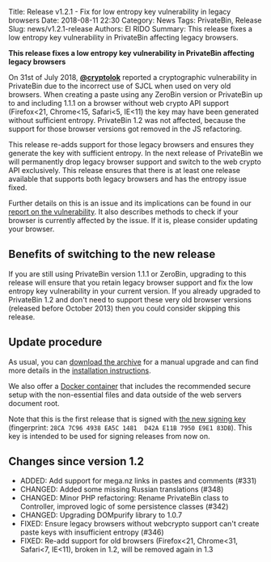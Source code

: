 Title: Release v1.2.1 - Fix for low entropy key vulnerability in legacy browsers
Date: 2018-08-11 22:30
Category: News
Tags: PrivateBin, Release
Slug: news/v1.2.1-release
Authors: El RIDO
Summary: This release fixes a low entropy key vulnerability in PrivateBin affecting legacy browsers.

**This release fixes a low entropy key vulnerability in PrivateBin affecting legacy browsers**

On 31st of July 2018, **[@cryptolok](https://github.com/cryptolok)** reported a cryptographic vulnerability in PrivateBin due to the incorrect use of SJCL when used on very old browsers. When creating a paste using any ZeroBin version or PrivateBin up to and including 1.1.1 on a browser without web crypto API support (Firefox&lt;21, Chrome&lt;15, Safari&lt;5, IE&lt;11) the key may have been generated without sufficient entropy. PrivateBin 1.2 was not affected, because the support for those browser versions got removed in the JS refactoring.

This release re-adds support for those legacy browsers and ensures they generate the key with sufficient entropy. In the next release of PrivateBin we will permanently drop legacy browser support and switch to the web crypto API exclusively. This release ensures that there is at least one release available that supports both legacy browsers and has the entropy issue fixed.

Further details on this is an issue and its implications can be found in our [report on the vulnerability](https://privatebin.info/reports/vulnerability-2018-08-11.html). It also describes methods to check if your browser is currently affected by the issue. If it is, please consider updating your browser.

## Benefits of switching to the new release

If you are still using PrivateBin version 1.1.1 or ZeroBin, upgrading to this release will ensure that you retain legacy browser support and fix the low entropy key vulnerability in your current version. If you already upgraded to PrivateBin 1.2 and don't need to support these very old browser versions (released before October 2013) then you could consider skipping this release.

## Update procedure

As usual, you can [download the archive](https://github.com/PrivateBin/PrivateBin/releases/latest) for a manual upgrade and can find more details in the [installation instructions](https://github.com/PrivateBin/PrivateBin/blob/master/doc/Installation.md#installation).

We also offer a [Docker container](https://hub.docker.com/r/privatebin/nginx-fpm-alpine/) that includes the recommended secure setup with the non-essential files and data outside of the web servers document root.

Note that this is the first release that is signed with [the new signing key](https://privatebin.info/key/release.asc) (fingerprint: `28CA 7C96 4938 EA5C 1481  D42A E11B 7950 E9E1 83DB`). This key is intended to be used for signing releases from now on.

## Changes since version 1.2

* ADDED: Add support for mega.nz links in pastes and comments (#331)
* CHANGED: Added some missing Russian translations (#348)
* CHANGED: Minor PHP refactoring: Rename PrivateBin class to Controller, improved logic of some persistence classes (#342)
* CHANGED: Upgrading DOMpurify library to 1.0.7
* FIXED: Ensure legacy browsers without webcrypto support can't create paste keys with insufficient entropy (#346)
* FIXED: Re-add support for old browsers (Firefox&lt;21, Chrome&lt;31, Safari&lt;7, IE&lt;11), broken in 1.2, will be removed again in 1.3

